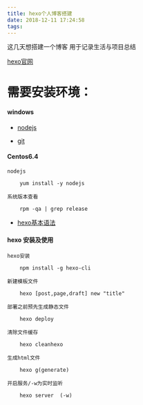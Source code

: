 ```yaml
---
title: hexo个人博客搭建
date: 2018-12-11 17:24:58
tags:
---
```


这几天想搭建一个博客  用于记录生活与项目总结

[hexo官网](https://hexo.io/zh-cn/docs/)


# 需要安装环境：

#### windows

- [nodejs](https://nodejs.org/en/)

- [git](https://git-scm.com/downloads)

#### Centos6.4

    nodejs

        yum install -y nodejs

    系统版本查看

        rpm -qa | grep release


- [hexo基本语法](https://hexo.io/zh-cn/docs/commands)

#### hexo 安装及使用  

    hexo安装     
    
        npm install -g hexo-cli

    新建模板文件  
        
        hexo [post,page,draft] new "title"

    部署之前预先生成静态文件   
        
        hexo deploy

    清除文件缓存    
    
        hexo cleanhexo

    生成html文件  
    
        hexo g(generate)

    开启服务/-w为实时监听      
    
        hexo server  (-w)


    



